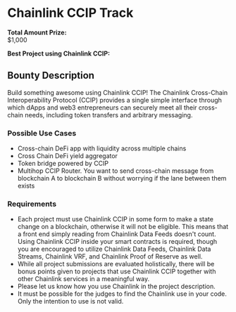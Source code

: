 # Chainlink CCIP Track

**Total Amount Prize:**  
$1,000

**Best Project using Chainlink CCIP:**  

## Bounty Description
Build something awesome using Chainlink CCIP! The Chainlink Cross-Chain Interoperability Protocol (CCIP) provides a single simple interface through which dApps and web3 entrepreneurs can securely meet all their cross-chain needs, including token transfers and arbitrary messaging.

### Possible Use Cases
- Cross-chain DeFi app with liquidity across multiple chains 
- Cross Chain DeFi yield aggregator
- Token bridge powered by CCIP
- Multihop CCIP Router. You want to send cross-chain message from blockchain A to blockchain B without worrying if the lane between them exists

### Requirements
- Each project must use Chainlink CCIP in some form to make a state change on a blockchain, otherwise it will not be eligible. This means that a front end simply reading from Chainlink Data Feeds doesn't count. Using Chainlink CCIP inside your smart contracts is required, though you are encouraged to utilize Chainlink Data Feeds, Chainlink Data Streams, Chainlink VRF, and Chainlink Proof of Reserve as well. 
- While all project submissions are evaluated holistically, there will be bonus points given to projects that use Chainlink CCIP together with other Chainlink services in a meaningful way.
- Please let us know how you use Chainlink in the project description.
- It must be possible for the judges to find the Chainlink use in your code. Only the intention to use is not valid.
